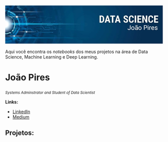 <p align="center">
  <img src="https://github.com/joao-pires/data_science/blob/master/banner.jpeg?raw=true">
</p>

Aqui você encontra os *notebooks* dos meus projetos na área de Data Science, Machine Learning e Deep Learning.

# João Pires

<sub>*Systems Adminstrator and Student of Data Scientist*</sub>



**Links:**
* [LinkedIn](https://www.linkedin.com/in/joao-victor-pires/)
* [Medium](https://medium.com/@joaopires.vilela)


## Projetos:







